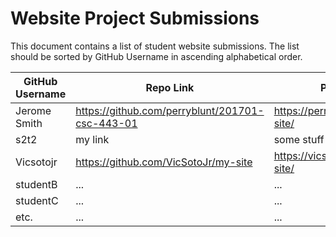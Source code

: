 # Website Project Submissions

This document contains a list of student website submissions. The list should be sorted by GitHub Username in ascending alphabetical order.

GitHub Username | Repo Link | Project Link
--- | --- | ---
Jerome Smith| https://github.com/perryblunt/201701-csc-443-01 | https://perryblunt.github.io/my-site/
s2t2 | my link | some stuff
Vicsotojr | https://github.com/VicSotoJr/my-site | https://vicsotojr.github.io/my-site/
studentB | ... | ...
studentC | ... | ...
etc. | ... | ...
